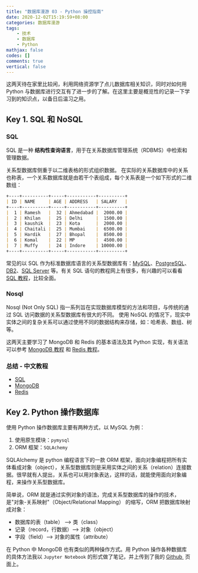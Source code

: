 ```yaml
---
title: "数据库漫游 03 - Python 操控指南"
date: 2020-12-02T15:19:59+08:00
categories: 数据库漫游
tags:
    - 技术
    - 数据库
    - Python
mathjax: false
codes: []
comments: true
vertical: false
---
```


这两天待在家里比较闲，利用网络资源学了点儿数据库相关知识，同时对如何用 Python 与数据库进行交互有了进一步的了解。在这里主要是概览性的记录一下学习到的知识点，以备日后温习之用。

## Key 1. SQL 和 NoSQL

### SQL

SQL 是一种  **结构性查询语言**，用于在关系数据库管理系统（RDBMS）中检索和管理数据。

关系型数据库侧重于以二维表格的形式组织数据。 在实际的关系数据库中的关系也称表，一个关系数据库就是由若干个表组成，每个关系表是一个如下形式的二维数组：

```markdown
+----+----------+-----+-----------+----------+
| ID | NAME     | AGE | ADDRESS   | SALARY   |
+----+----------+-----+-----------+----------+
|  1 | Ramesh   |  32 | Ahmedabad |  2000.00 |
|  2 | Khilan   |  25 | Delhi     |  1500.00 |
|  3 | kaushik  |  23 | Kota      |  2000.00 |
|  4 | Chaitali |  25 | Mumbai    |  6500.00 |
|  5 | Hardik   |  27 | Bhopal    |  8500.00 |
|  6 | Komal    |  22 | MP        |  4500.00 |
|  7 | Muffy    |  24 | Indore    | 10000.00 |
+----+----------+-----+-----------+----------+
```

常见的以 SQL 作为标准数据库语言的关系型数据库有：[MySQL](http://www.mysql.com/)、[PostgreSQL](http://www.postgresql.org/)、[DB2](http://www-01.ibm.com/software/data/db2/)、[SQL Server](https://www.microsoft.com/en-us/sqlserver/default.aspx) 等。有关 SQL 语句的教程网上有很多，有兴趣的可以看看 [SQL 教程](https://www.runoob.com/sql/sql-tutorial.html)，比较全面。

### Nosql

Nosql (Not Only SQL) 指一系列旨在实现数据库模型的方法和项目，与传统的通过 SQL 访问数据的关系型数据库有很大的不同。 使用 NoSQL 的情况下，现实中实体之间的复杂关系可以通过使用不同的数据结构来存储，如：哈希表、数组、树等。

这两天主要学习了 MongoDB 和 Redis 的基本语法及其 Python 实现，有关语法可以参考 [MongoDB 教程](https://www.runoob.com/mongodb/mongodb-tutorial.html) 和 [Redis 教程](https://www.runoob.com/redis/redis-tutorial.html)。

### 总结 - 中文教程

- [SQL](https://www.runoob.com/sql/sql-tutorial.html)
- [MongoDB](https://www.runoob.com/mongodb/mongodb-tutorial.html)
- [Redis](https://www.runoob.com/redis/redis-tutorial.html)



## Key 2. Python 操作数据库

使用 Python 操作数据库主要有两种方式，以 MySQL 为例：

1. 使用原生模块：`pymysql`
2. ORM 框架：`SQLAchemy`

SQLAlchemy 是 python 编程语言下的一款 ORM 框架，面向对象编程把所有实体看成对象（object），关系型数据库则是采用实体之间的关系（relation）连接数据。很早就有人提出，关系也可以用对象表达，这样的话，就能使用面向对象编程，来操作关系型数据库。

简单说，ORM 就是通过实例对象的语法，完成关系型数据库的操作的技术，是"对象-关系映射"（Object/Relational Mapping） 的缩写，ORM 把数据库映射成对象：

- 数据库的表（table） --> 类（class）
- 记录（record，行数据）--> 对象（object）
- 字段（field）--> 对象的属性（attribute）

在 Python 中 MongoDB 也有类似的两种操作方式。用 Python 操作各种数据库的具体方法我以 `Jupyter Notebook` 的形式做了笔记，并上传到了我的 [Github ](https://github.com/DivinerHJF/Database-Python) 页面上。
